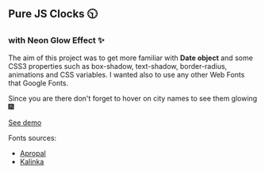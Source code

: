 ## Pure JS Clocks :clock1030:
### with Neon Glow Effect :sparkles:
The aim of this project was to get more familiar with **Date object** and some CSS3 properties such as box-shadow, text-shadow, border-radius, animations and CSS variables. I wanted also to use any other Web Fonts that Google Fonts.



Since you are there don't forget to hover on city names to see them glowing :fireworks:

[See demo](https://olajurrek.github.io/clocks/)


Fonts sources: 
* [Apropal](https://kroje.org/fonts/apropal/)
* [Kalinka](https://www.dafont.com/kalinka.font?text=Moscow&back=theme)
